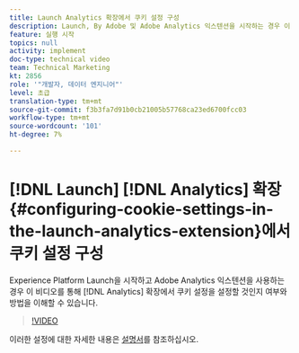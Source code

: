 ```yaml
---
title: Launch Analytics 확장에서 쿠키 설정 구성
description: Launch, By Adobe 및 Adobe Analytics 익스텐션을 시작하는 경우 이 비디오를 통해 Analytics 확장 기능에서 쿠키 설정 여부와 설정 방법을 이해할 수 있습니다.
feature: 실행 시작
topics: null
activity: implement
doc-type: technical video
team: Technical Marketing
kt: 2856
role: '"개발자, 데이터 엔지니어"'
level: 초급
translation-type: tm+mt
source-git-commit: f3b3fa7d91b0cb21005b57768ca23ed6700fcc03
workflow-type: tm+mt
source-wordcount: '101'
ht-degree: 7%

---
```



# [!DNL Launch] [!DNL Analytics] 확장 {#configuring-cookie-settings-in-the-launch-analytics-extension}에서 쿠키 설정 구성

Experience Platform Launch을 시작하고 Adobe Analytics 익스텐션을 사용하는 경우 이 비디오를 통해 [!DNL Analytics] 확장에서 쿠키 설정을 설정할 것인지 여부와 방법을 이해할 수 있습니다.

>[!VIDEO](https://video.tv.adobe.com/v/27212/?quality=9)

이러한 설정에 대한 자세한 내용은 [설명서](https://docs.adobelaunch.com/extension-reference/web/adobe-analytics-extension#cookies)를 참조하십시오.
